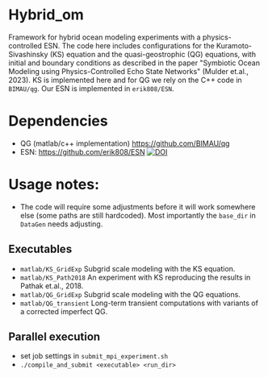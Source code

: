 # Hybrid_om 
Framework for hybrid ocean modeling experiments with a physics-controlled ESN. The code here includes configurations for the Kuramoto-Sivashinsky (KS) equation and the quasi-geostrophic (QG) equations, with initial and boundary conditions as described in the paper "Symbiotic Ocean Modeling using Physics-Controlled Echo State Networks" (Mulder et.al., 2023). KS is implemented here and for QG we rely on the C++ code in `BIMAU/qg`. Our ESN is implemented in `erik808/ESN`.

# Dependencies
 - QG (matlab/c++ implementation) https://github.com/BIMAU/qg
 - ESN: https://github.com/erik808/ESN [![DOI](https://zenodo.org/badge/265245681.svg)](https://zenodo.org/badge/latestdoi/265245681)

# Usage notes:
- The code will require some adjustments before it will work somewhere else (some paths are still hardcoded). Most importantly the `base_dir` in `DataGen` needs adjusting.

## Executables
- `matlab/KS_GridExp` Subgrid scale modeling with the KS equation.
- `matlab/KS_Path2018` An experiment with KS reproducing the results in Pathak et.al., 2018.
- `matlab/QG_GridExp` Subgrid scale modeling with the QG equations.
- `matlab/QG_transient` Long-term transient computations with variants of a corrected imperfect QG. 
    
## Parallel execution
- set job settings in `submit_mpi_experiment.sh`
- `./compile_and_submit <executable> <run_dir>`
